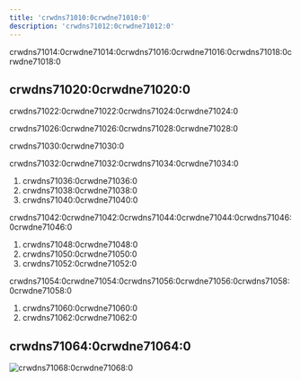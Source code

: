 ```yaml
---
title: 'crwdns71010:0crwdne71010:0'
description: 'crwdns71012:0crwdne71012:0'
---
```


crwdns71014:0crwdne71014:0crwdns71016:0crwdne71016:0crwdns71018:0crwdne71018:0

## crwdns71020:0crwdne71020:0

crwdns71022:0crwdne71022:0crwdns71024:0crwdne71024:0

crwdns71026:0crwdne71026:0crwdns71028:0crwdne71028:0

crwdns71030:0crwdne71030:0

crwdns71032:0crwdne71032:0crwdns71034:0crwdne71034:0

1. crwdns71036:0crwdne71036:0
2. crwdns71038:0crwdne71038:0
3. crwdns71040:0crwdne71040:0

crwdns71042:0crwdne71042:0crwdns71044:0crwdne71044:0crwdns71046:0crwdne71046:0

1. crwdns71048:0crwdne71048:0
2. crwdns71050:0crwdne71050:0
3. crwdns71052:0crwdne71052:0

crwdns71054:0crwdne71054:0crwdns71056:0crwdne71056:0crwdns71058:0crwdne71058:0

1. crwdns71060:0crwdne71060:0
2. crwdns71062:0crwdne71062:0

## crwdns71064:0crwdne71064:0

![crwdns71068:0crwdne71068:0](crwdns71066:0crwdne71066:0)
